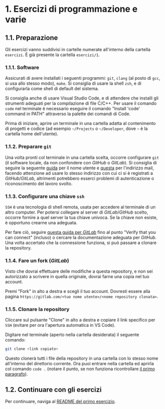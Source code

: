 [gh-git-config-user]: https://docs.github.com/en/github/using-git/setting-your-username-in-git#setting-your-git-username-for-every-repository-on-your-computer

[gh-git-config-email]: https://docs.github.com/en/github/setting-up-and-managing-your-github-user-account/setting-your-commit-email-address#setting-your-email-address-for-every-repository-on-your-computer

[gl-ssh-config]: https://docs.gitlab.com/ee/ssh/#see-if-you-have-an-existing-ssh-key-pair

# 1. Esercizi di programmazione e varie

## 1.1. Preparazione

Gli esercizi vanno suddivisi in cartelle numerate all'interno della cartella `esercizi`. È già presente la cartella `esercizi/1`.

### 1.1.1. Software

Assicurati di avere installati i seguenti programmi: `git`, `clang` (al posto di `gcc`, si usa allo stesso modo), `make`.
Si consiglia di usare la shell `zsh`, e di configurarla come shell di default del sistema.

Si consiglia anche di usare Visual Studio Code, e di attendere che installi gli strumenti adeguati per la compilazione di file C/C++.
Per usare il comando `code` nel terminale è necessario eseguire il comando "Install 'code' command in PATH" attraverso la palette dei comandi di Code.

Prima di iniziare, aprire un terminale in una cartella adatta al contenimento di progetti e codice (ad esempio `~/Projects` o `~/Developer`, dove `~` è la cartella home dell'utente).

### 1.1.2. Preparare `git`

Una volta pronti col terminale in una cartella scelta, occorre configurare `git` (il software locale, da non confondere con *GitHub* o *GitLab*). Si consiglia di seguire la seguente [guida](gh-git-config-user) per il nome utente e [questa](gh-git-config-email) per l'indirizzo mail, facendo attenzione ad usare lo stesso indirizzo con cui ci si è registrati a *GitHub*/*GitLab*, altrimenti potrebbero esserci problemi di autenticazione o riconoscimento del lavoro svolto.

### 1.1.3. Configurare una chiave `ssh`

`SSH` è una tecnologia di shell remota, usata per accedere al terminale di un altro computer. Per potersi collegare al server di *GitLab*/*GitHub* scelto, occorre fornire a quel server la tua chiave univoca. Se la chiave non esiste, è opportuno crearne una adeguata.

Per fare ciò, seguire [questa guida per *GitLab*](gl-ssh-config) fino al punto "Verify that you can connect" (incluso) o cercare la documentazione adeguata per *GitHub*. Una volta accertato che la connessione funziona, si può passare a clonare la repository.

### 1.1.4. Fare un fork (*GitLab*)

Visto che dovrai effettuare delle modifiche a questa repository, e non sei autorizzato a scrivere in quella originale, dovrai farne una copia nel tuo account.

Premi "Fork" in alto a destra e scegli il tuo account. Dovresti essere alla pagina `https://gitlab.com/<tuo nome utente>/<nome repository clonata>`.

### 1.1.5. Clonare la repository

Cliccare sul pulsante "Clone" in alto a destra e copiare il link specifico per `SSH` (evitare per ora l'apertura automatica in VS Code).

Digitare nel terminale (aperto nella cartella desiderata) il seguente comando:

```zsh
git clone <link copiato>
```

Questo clonerà tutti i file della repository in una cartella con lo stesso nome all'interno del direttorio corrente. Ora puoi entrare nella cartella ed aprirla col comando `code .` (notare il punto, se non funziona ricontrollare [il primo paragrafo](#software)).

## 1.2. Continuare con gli esercizi

Per continuare, naviga al [README del primo esercizio](esercizi/1/README.md).
